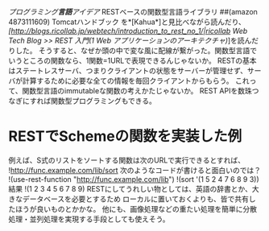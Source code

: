 *プログラミング**言語**アイデア* RESTベースの関数型言語ライブラリ
##(amazon 4873111609)  Tomcatハンドブック
を*[Kahua*]と見比べながら読んだり、*[http://blogs.ricollab.jp/webtech/introduction_to_rest_no_1/|ricollab Web Tech Blog >> REST 入門(1 Web アプリケーションのアーキテクチャ)*]を読んだりした。
そうすると、なぜか頭の中で変な風に配線が繋がった。関数型言語でいうところの関数なら、1関数=1URLで表現できるんじゃないか。
RESTの基本はステートレスサーバ、つまりクライアントの状態をサーバーが管理せず、サーバが計算するために必要な全ての情報を毎回クライアントからもらう。
これって、関数型言語のimmutableな関数の考えかたじゃないか。
REST APIを数珠つなぎにすれば関数型プログラミングもできる。
# RESTでSchemeの関数を実装した例
例えば、S式のリストをソートする関数は次のURLで実行できるとすれば、
!http://func.example.com/lib/sort
次のようなコードが書けると面白いのでは？
!(use-rest-function "http://func.example.com/lib")
!(sort '(1 5 2 4 7 6 8 9 3))
結果
!(1 2 3 4 5 6 7 8 9)
RESTにしてうれしい物としては、英語の辞書とか、大きなデータベースを必要とするため
ローカルに置いておくよりも、皆で共有したほうが良いものとかかな。
他にも、画像処理などの重たい処理を簡単に分散処理・並列処理を実現する手段としても使えそう。
